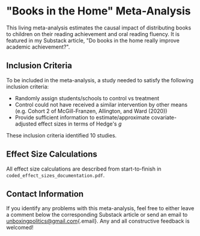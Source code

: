 # "Books in the Home" Meta-Analysis

This living meta-analysis estimates the causal impact of distributing books to children on their reading achievement and oral reading fluency. It is featured in my Substack article, "Do books in the home really improve academic achievement?".

## Inclusion Criteria

To be included in the meta-analysis, a study needed to satisfy the following inclusion criteria:

-   Randomly assign students/schools to control vs treatment
-   Control could not have received a similar intervention by other means (e.g. Cohort 2 of McGill-Franzen, Allington, and Ward (2020))
-   Provide sufficient information to estimate/approximate covariate-adjusted effect sizes in terms of Hedge's $g$

These inclusion criteria identified 10 studies.

## Effect Size Calculations

All effect size calculations are described from start-to-finish in `coded_effect_sizes_documentation.pdf`.

## Contact Information

If you identify any problems with this meta-analysis, feel free to either leave a comment below the corresponding Substack article or send an email to [unboxingpolitics\@gmail.com](mailto:unboxingpolitics@gmail.com){.email}. Any and all constructive feedback is welcomed!
